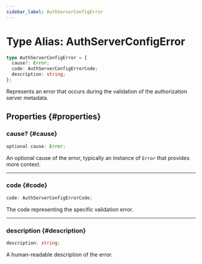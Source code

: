 ```yaml
---
sidebar_label: AuthServerConfigError
---
```


# Type Alias: AuthServerConfigError

```ts
type AuthServerConfigError = {
  cause?: Error;
  code: AuthServerConfigErrorCode;
  description: string;
};
```

Represents an error that occurs during the validation of the authorization server metadata.

## Properties {#properties}

### cause? {#cause}

```ts
optional cause: Error;
```

An optional cause of the error, typically an instance of `Error` that provides more context.

***

### code {#code}

```ts
code: AuthServerConfigErrorCode;
```

The code representing the specific validation error.

***

### description {#description}

```ts
description: string;
```

A human-readable description of the error.
